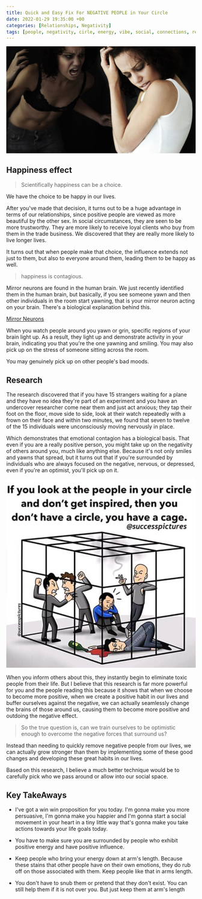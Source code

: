 ```yaml
---
title: Quick and Easy Fix For NEGATIVE PEOPLE in Your Circle
date: 2022-01-29 19:35:00 +00
categories: [Relationships, Negativity]
tags: [people, negativity, cirle, energy, vibe, social, connections, relationships]     # TAG names should always be lowercase
---
```


![networking](/assets/img/negativity.jpg)

## Happiness effect

> Scientifically happiness can be a choice. 

We have the choice to be happy in our lives.

After you've made that decision, it turns out to be a huge advantage in terms of our relationships, since positive people are viewed as more beautiful by the other sex.
In social circumstances, they are seen to be more trustworthy. They are more likely to receive loyal clients who buy from them in the trade business. We discovered that they are really more likely to live longer lives. 


It turns out that when people make that choice, the influence extends not just to them, but also to everyone around them, leading them to be happy as well.

> happiness is contagious. 

Mirror neurons are found in the human brain. We just recently identified them in the human brain, but basically, if you see someone yawn and then other individuals in the room start yawning, that is your mirror neuron acting on your brain. There's a biological explanation behind this. 

[Mirror Neurons](https://youtu.be/5Th0aOoX4EM)

When you watch people around you yawn or grin, specific regions of your brain light up. As a result, they light up and demonstrate activity in your brain, indicating you that you're the one yawning and smiling. You may also pick up on the stress of someone sitting across the room.

You may genuinely pick up on other people's bad moods.

## Research

The research discovered that if you have 15 strangers waiting for a plane and they have no idea they're part of an experiment and you have an undercover researcher come near them and just act anxious; they tap their foot on the floor, move side to side, look at their watch repeatedly with a frown on their face and within two minutes, we found that seven to twelve of the 15 individuals were unconsciously moving nervously in place.

Which demonstrates that emotional contagion has a biological basis. That even if you are a really positive person, you might take up on the negativity of others around you, much like anything else. Because it's not only smiles and yawns that spread, but it turns out that if you're surrounded by individuals who are always focused on the negative, nervous, or depressed, even if you're an optimist, you'll pick up on it.
 
![bad company](/assets/img/negative-company.png)

When you inform others about this, they instantly begin to eliminate toxic people from their life. But I believe that this research is far more powerful for you and the people reading this because it shows that when we choose to become more positive, when we create a positive habit in our lives and buffer ourselves against the negative, we can actually seamlessly change the brains of those around us, causing them to become more positive and outdoing the negative effect.

> So the true question is, can we train ourselves to be optimistic enough to overcome the negative forces that surround us?

Instead than needing to quickly remove negative people from our lives, we can actually grow stronger than them by implementing some of these good changes and developing these great habits in our lives.

Based on this research, I believe a much better technique would be to carefully pick who we pass around or allow into our social space.

## Key TakeAways

- I've got a win win proposition for you today. I'm gonna make you more persuasive, I'm gonna make you happier and I'm gonna start a social movement in your heart in a tiny little way that's gonna make you take actions towards your life goals today.

- You have to make sure you are surrounded by people who exhibit positive energy and have positive influence. 
 
- Keep people who bring your energy down at arm's length. Because these stains that other people have on their own emotions, they do rub off on those associated with them. Keep people like that in arms length. 

- You don't have to snub them or pretend that they don't exist. You can still help them if it is not over you. But just keep them at arm's length
